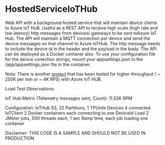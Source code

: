 # HostedServiceIoTHub
Web API with a  background hosted service that will maintain device clients to Azure IoT HuB. Useful as a REST API to receive high scale (high rate and low latency) http messages from devices/ gateways to be sent toAzure IoT Hub. The API will maintain a MQTT connection per device and send the device messages on that channel to Azure IoTHub. The http message needs to include  the device id in the header and the payload in the body. The API can be deployed as a Docker contaner also. To use your configuration file for the device conection strings, mount your appsettings.json to the /app/appsettings.json file in the container.

Note: There is another [project](https://github.com/kusbr/AzureIoTHubLoader) that has been tested for higher throughput ( ~ 250K per min or ~ 4K RPS) with Azure IoT HUB.

Load Test Observations:

IoT Hub Metric (Telemetry messages sent, Count):
11.52K RPM 

Configuration:
IoTHub    S3, 32 Partitions, 1 TPUnits
Devices    4  connected
IoTClient  2  Docker containers each connecting to one DeviceId 
Load       2  JMeter jobs, 500 threads each, 1 sec Ramp time, each job loading one container 

Disclaimer:
THIS CODE IS A SAMPLE AND SHOULD NOT BE USED IN PRODUCTION
